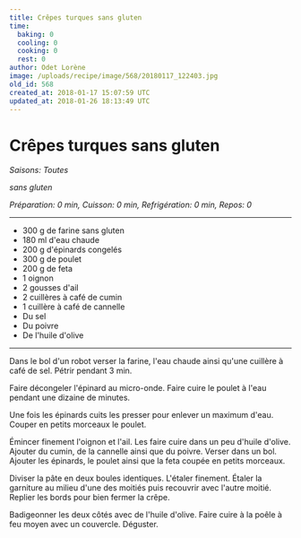 ```yaml
---
title: Crêpes turques sans gluten
time:
  baking: 0
  cooling: 0
  cooking: 0
  rest: 0
author: Odet Lorène
image: /uploads/recipe/image/568/20180117_122403.jpg
old_id: 568
created_at: 2018-01-17 15:07:59 UTC
updated_at: 2018-01-26 18:13:49 UTC
---
```


# Crêpes turques sans gluten

_Saisons: Toutes_

_sans gluten_

_Préparation: 0 min, Cuisson: 0 min, Refrigération: 0 min, Repos: 0_

---

- 300 g de farine sans gluten
- 180 ml d'eau chaude
- 200 g d'épinards congelés
- 300 g de poulet
- 200 g de feta
- 1 oignon
- 2 gousses d'ail
- 2 cuillères à café de cumin
- 1 cuillère à café de cannelle
- Du sel
- Du poivre
- De l'huile d'olive

---

Dans le bol d'un robot verser la farine, l'eau chaude ainsi qu'une cuillère à café de sel. Pétrir pendant 3 min.

Faire décongeler l'épinard au micro-onde. Faire cuire le poulet à l'eau pendant une dizaine de minutes.

Une fois les épinards cuits les presser pour enlever un maximum d'eau. Couper en petits morceaux le poulet.

Émincer finement l'oignon et l'ail. Les faire cuire dans un peu d'huile d'olive. Ajouter du cumin, de la cannelle ainsi que du poivre. Verser dans un bol. Ajouter les épinards, le poulet ainsi que la feta coupée en petits morceaux.

Diviser la pâte en deux boules identiques. L'étaler finement. Étaler la garniture au milieu d'une des moitiés puis recouvrir avec l'autre moitié. Replier les bords pour bien fermer la crêpe.

Badigeonner les deux côtés avec de l'huile d'olive. Faire cuire à la poêle à feu moyen avec un couvercle. Déguster.

